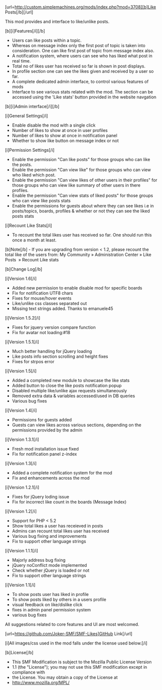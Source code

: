 [url=http://custom.simplemachines.org/mods/index.php?mod=3708][b]Like Posts[/b][/url]

This mod provides and interface to like/unlike posts.

[b][i]Features[/i][/b]
- Users can like posts within a topic.
- Whereas on message index only the first post of topic is taken into consideration. One can like first post of topic from message index also.
- A notification system, where users can see who has liked what post in real time.
- Total no of likes user has received so far is shown in post displays.
- In profile section one can see the likes given and received by a user so far.
- A complete dedicated admin interface, to control various features of mods
- Interface to see various stats related with the mod. The section can be accessed using the 'Like stats' button provided in the website navgation

[b][i]Admin interface[/i][/b]

[i]General Settings[/i]
- Enable disable the mod with a single click
- Number of likes to show at once in user profiles
- Number of likes to show at once in notification panel
- Whether to show like button on message index or not

[i]Permission Settings[/i]
- Enable the permission "Can like posts" for those groups who can like the posts.
- Enable the permission "Can view like" for those groups who can view who liked which post.
- Enable the permission "Can view likes of other users in their profiles" for those groups who can view like summary of other users in there profiles.
- Enable the permission "Can view stats of liked posts" for those groups who can view like posts stats
- Enable the permissions for guests about where they can see likes i.e in posts/topics, boards, profiles & whether or not they can see the liked posts stats

[i]Recount Like Stats[/i]
- To recount the total likes user has received so far. One should run this once a month at least.


[b]Note[/b] - If you are upgrading from version < 1.2, please recount the total like of the users from:
My Community » Administration Center » Like Posts  » Recount Like stats



[b]Change Log[/b]

[i]Version 1.6[/i]
- Added new permission to enable disable mod for specific boards
- Fix for notification UTF8 chars
- Fixes for mouse/hover events
- Like/unlike css classes separated out
- Missing text strings added. Thanks to emanuele45


[i]Version 1.5.2[/i]
- Fixes for jquery version compare function
- Fix for avatar not loading:#18


[i]Version 1.5.1[/i]
- Much better handling for jQuery loading
- Like posts info section scrolling and height fixes
- Fixes for strpos error


[i]Version 1.5[/i]
- Added a completed new module to showcase the like stats
- Added button to close the like posts notification popup
- Disabled multiple like/unlike ajax requests simultaneously
- Removed extra data & variables accessed/used in DB queries
- Various bug fixes


[i]Version 1.4[/i]
- Permissions for guests added
- Guests can view likes across various sections, depending on the permissions provided by the admin


[i]Version 1.3.1[/i]
- Fresh mod installation issue fixed
- Fix for notification panel z-index


[i]Version 1.3[/i]
- Added a complete notification system for the mod
- Fix and enhancements across the mod


[i]Version 1.2.1[/i]
- Fixes for jQuery loding issue
- Fix for incorrect like count in the boards (Message Index)

[i]Version 1.2[/i]
- Support for PHP < 5.2
- Show total likes a user has receieved in posts
- Admins can recount total likes user has received
- Various bug fixing and improvements
- Fix to support other language strings


[i]Version 1.1.1[/i]
- Majorly address bug fixing
- jQuery noConflict mode implemented
- Check whether jQuery is loaded or not
- Fix to support other language strings


[i]Version 1.1[/i]
- To show posts user has liked in profile
- To show posts liked by others in a users profile
- visual feedback on like/dislike click
- fixes in admin panel permission system
- various bug fixes


All suggestions related to core features and UI are most welcomed.

[url=https://github.com/Joker-SMF/SMF-Likes]GitHub Link[/url]

[i]All images/css used in the mod falls under the license used below.[/i]


[b]License[/b]
 * This SMF Modification is subject to the Mozilla Public License Version
 * 1.1 (the "License"); you may not use this SMF modification except in compliance with
 * the License. You may obtain a copy of the License at
 * http://www.mozilla.org/MPL/